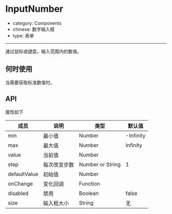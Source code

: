 # InputNumber

- category: Components
- chinese: 数字输入框
- type: 表单

---

通过鼠标或键盘，输入范围内的数值。

## 何时使用

当需要获取标准数值时。

## API

属性如下

| 成员        | 说明           | 类型               | 默认值       |
|-------------|----------------|--------------------|--------------|
| min     | 最小值   | Number | -Infinity        |
| max     | 最大值       | Number      | Infinity           |
| value     | 当前值       | Number      |            |
| step     | 每次改变步数       | Number or String      |  1      |
| defaultValue     | 初始值       | Number      |            |
| onChange     | 变化回调       | Function      |            |
| disabled     | 禁用       | Boolean      |      false      |
| size    | 输入框大小  | String      |      无      |
